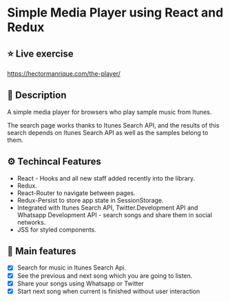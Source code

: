 # Simple Media Player using React and Redux

## ⭐️ Live exercise

https://hectormanrique.com/the-player/

## 🧭 Description

A simple media player for browsers who play sample music from Itunes.

The search page works thanks to Itunes Search API, and the results of this search depends on Itunes Search API as well as the samples belong to them.

## ⚙️ Techincal Features

-   React - Hooks and all new staff added recently into the library.
-   Redux.
-   React-Router to navigate between pages.
-   Redux-Persist to store app state in SessionStorage.
-   Integrated with Itunes Search API, Twitter.Development API and Whatsapp Development API - search songs and share them in social networks.
-   JSS for styled components.

## 📜 Main features

-   [x] Search for music in Itunes Search Api.
-   [x] See the previous and next song which you are going to listen.
-   [x] Share your songs using Whatsapp or Twitter
-   [x] Start next song when current is finished without user interaction
